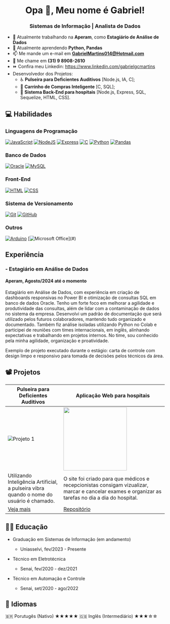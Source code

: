 <h1 align="center">Opa 👋, Meu nome é Gabriel!</h1>
<h3 align="center">Sistemas de Informação | Analista de Dados</h3>

- 🔭 Atualmente trabalhando na **Aperam**, como **Estagiário de Análise de Dados**
- 🌱 Atualmente aprendendo **Python, Pandas**
- 📫 Me mande um e-mail em **GabrielMartins014@Hotmail.com**
- 💬 Me chame em **(31) 9 8908-2610**
- ⏩ Confira meu Linkedin: https://www.linkedin.com/gabrielgcmartins
- Desenvolvedor dos Projetos:
    - ♿ **Pulseira para Deficientes Auditivos** [Node.js, IA, C];
    - 🛒 **Carrinho de Compras Inteligente** [C, SQL];
    - 🏥 **Sistema Back-End para hospitais** [Node.js, Express, SQL, Sequelize, HTML, CSS].

## 💻 Habilidades
### Linguagens de Programação 
[![JavaScript](https://img.shields.io/badge/JavaScript-black?logo=javascript)](#)
[![NodeJS](https://img.shields.io/badge/Node.JS-black?logo=node.js)](#)
[![Express](https://img.shields.io/badge/Express-black?logo=express)](#)
[![C](https://img.shields.io/badge/C-black?logo=C)](#)
[![Python](https://img.shields.io/badge/Python-black?logo=Python)](#)
[![Pandas](https://img.shields.io/badge/Pandas-black?logo=Pandas)](#)
### Banco de Dados
[![Oracle](https://img.shields.io/badge/Oracle-black?logo=oracle)](#)
[![MySQL](https://img.shields.io/badge/MySQL-black?logo=mysql)](#)
### Front-End
[![HTML](https://img.shields.io/badge/HTML-black?logo=html5)](#)
[![CSS](https://img.shields.io/badge/CSS-black?logo=css3)](#)
### Sistema de Versionamento
[![Git](https://img.shields.io/badge/Git-black?logo=git)](#)
[![GitHub](https://img.shields.io/badge/GitHub-black?logo=github)](#)
### Outros
[![Arduino](https://img.shields.io/badge/Arduino-black?logo=arduino)](#)
[![Microsoft Office](https://img.shields.io/badge/Microsoft%20Office-black?)](#)

## Experiência
### - Estagiário em Análise de Dados
#### Aperam, Agosto/2024 até o momento
Estagiário em Análise de Dados, com experiência em criação de dashboards responsivas no Power BI e otimização de consultas SQL em banco de dados Oracle. Tenho um forte foco em melhorar a agilidade e produtividade das consultas, além de lidar com a contaminação de dados no sistema da empresa. Desenvolvi um padrão de documentação que será utilizado pelos futuros colaboradores, mantendo tudo organizado e documentado. Também fiz análise isoladas utilizando Python no Colab e participei de reuniões com times internacionais, em inglês, alinhando expectativas e trabalhando em projetos internos. No time, sou conhecido pela minha agilidade, organização e proatividade.

Exemplo de projeto executado durante o estágio: carta de controle com design limpo e responsivo para tomada de decisões pelos técnicos da área.

## 📽️ Projetos

<div align="center">
  
| Pulseira para Deficientes Auditivos | Aplicação Web para hospitais |
|---|---|
| ![Projeto 1](https://gabsmart.github.io/Meu-Portfolio/img/pulseira-3g2a.jpg) | <img src="https://placeholder.com/200x200" width="200"> |
| Utilizando Inteligência Artificial, a pulseira vibra quando o nome do usuário é chamado. | O site foi criado para que médicos e recepcionistas consigam vizualizar, marcar e cancelar exames e organizar as tarefas no dia a dia do hospital. |
| [Veja mais](https://youtu.be/VEpF0n9gDc4) | [Repositório](https://github.com/) |

</div>

## 👨‍🎓 Educação
- Graduação em Sistemas de Informação (em andamento)
  - Uniasselvi, fev/2023 - Presente

- Técnico em Eletrotécnica
  - Senai, fev/2020 - dez/2021 

- Técnico em Automação e Controle
  - Senai, set/2020 - ago/2022

## 🎌 Idiomas

🇧🇷 Porutugês (Nativo) ★★★★★
🇬🇧 Inglês (Intermediário) ★★★☆☆
